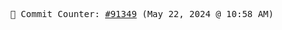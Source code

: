<p align="center">
    <samp>
        📮 Commit Counter: <a href="https://github.com/Javascript-void0/Javascript-void0/commits/main">#91349</a> (May 22, 2024 @ 10:58 AM)
    </samp>
</p>